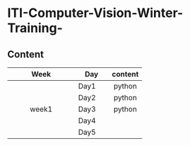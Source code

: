 # ITI-Computer-Vision-Winter-Training-
## Content
<table>
    <thead>
        <tr>
            <th width="50%">Week</th>
            <th width="25%">Day</th>
            <th width="25%">content</th>
        </tr>
    </thead>
    <tbody>
            <tr>
                <td rowspan=8 align=center>
week1
                </td>
                <td>Day1</td>
                <td align="center">python</td>
            </tr>
            <tr>
                <td>Day2</td>
                <td align="center">python</td>
            </tr>
            <tr>
                <td>Day3</td>
                <td align="center">python</td>
            </tr>
            <tr>
                <td>Day4</td>
                <td align="center"></td>
            </tr>
            <tr>
                <td>Day5</td>
                <td align="center"></td>
            </tr>
        </tbody>
